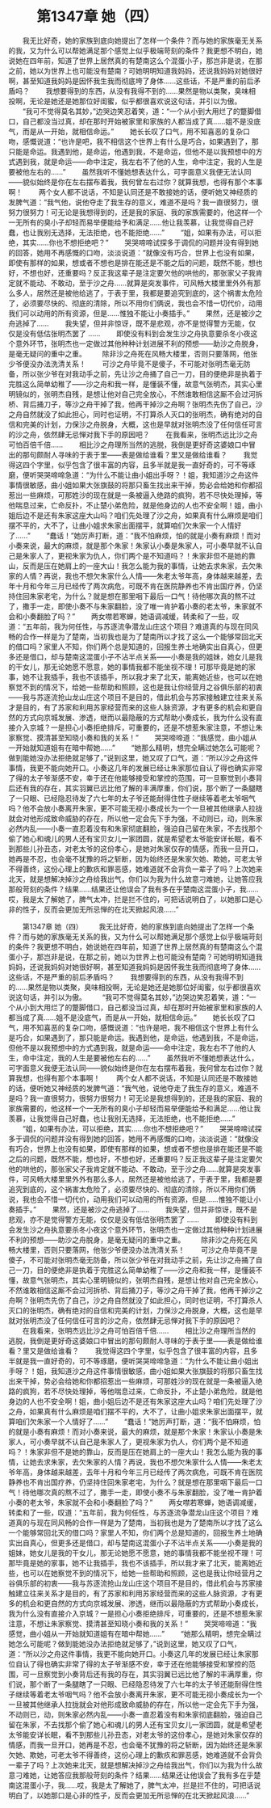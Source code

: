 # 　　第1347章 她（四）
　　我无比好奇，她的家族到底向她提出了怎样一个条件？而与她的家族毫无关系的我，又为什么可以帮她满足那个感觉上似乎极端苛刻的条件？我更想不明白，她说她在四年前，知道了世界上居然真的有楚南这么个混蛋小子，那岂非是说，在那之前，她以为世界上也可能没有楚南？可她明明知道我妈妈，还说我妈妈对她很好啊，甚至知道我妈妈是因怀我生我而彻底垮了身体……这些话，不是严重的前后矛盾吗？
　　我想要得到的东西，从没有我得不到的……果然是物以类聚，臭味相投啊，无论是她还是她那位好闺蜜，似乎都很喜欢说这句话，并引以为傲。
　　“我可不觉得莫名其妙，”边哭边笑忍着笑，道：“一个从小到大用烂了的蹩脚借口，自己都没当过真，却在那时开始被家里和家族的人都当成了真……姐不是没底气，而是从一开始，就相信命运。”
　　她长长叹了口气，用不知喜恶的复杂口吻，感慨说道：“也许是吧，我不相信这个世界上有什么是巧合，如果遇到了，那只能是命运。我遇到他，是命运，他遇到我，不是命运，但他不是以我预想中的方式遇到我，就是命运——命中注定，我左右不了他的人生，命中注定，我的人生是要被他左右的……”
　　虽然我听不懂她想表达什么，可字面意义我便无法认同——貌似始终是你在左右摆布着我，我何曾左右过你？就算我想，也得有那个本事啊！
　　两个女人都不说话，不知是认同还是不敢接她的话，便听她又神经质的发脾气道：“我气他，说他夺走了我生存的意义，难道不是吗？我一直很努力，很努力很努力！可无论是我想得到的，还是我的家庭、我的家族需要的，他这样一个一无所有的臭小子却轻而易举便能给予和满足……他让我羡慕，让我觉得自己好蠢，也让我别无选择，无法拒绝，也不能拒绝……”
　　“姐，如果有办法，可以拒绝，其实……你也不想拒绝吧？”
　　哭哭啼啼试探多于调侃的问题并没有得到她的回答，她用不再感慨的口吻，淡淡说道：“就像没有巧合，世界上也没有如果，即使有那样的如果，想或者不想也是排在能还是不能之后的问题，既然不能，想也好，不想也好，还重要吗？反正我这辈子是注定要欠他的哄他的，那张家父子我肯定就不能动、不敢动，至于沙之舟……就算是突发事件，可风畅大楼里里外外有那么多人，居然还是被他给逃了，于表于里，我都是要追究到底的，这个祸害太危险了，必须要尽快的、彻底的清除，所以不用你们俩说，我也会不惜一切代价，动用我们可以动用的所有资源，但是……惟独不能让小奏插手。”
　　果然，还是被沙之舟逃掉了……
　　我失望，但并非惊讶，既不是悲观，亦不是觉得警方无能，仅仅是没有低估张明杰罢了 ……
　　即使没有料到会发生沙之舟执意要杀冬小夜这个意外环节，张明杰也一定做过其他种种计划进展不利的预想——助沙之舟脱身，是毫无疑问的重中之重。
　　除非沙之舟死在风畅大楼里，否则只要落网，他张少爷便没办法洗清关系！
　　可沙之舟毕竟不是傻子，不可能对张明杰毫无防备，所以张少爷在对我动手之前，先让沙之舟捅了自己一刀，目的便绝非是执着于完胜这么简单幼稚了——沙之舟和我一样，是懂装不懂，故意气张明杰，其实心里明镜似的，张明杰自残，是想让他对自己完全放心，不然谁敢相信这厮不会过河拆桥、背后捅刀子，等沙之舟干掉了我，他再干掉沙之舟啊？张明杰先伤了自己，沙之舟自然就没了如此担心，同时也证明，不打算杀人灭口的张明杰，确有绝对的自信和完美的计划，力保沙之舟脱身，大概，这也是早就对张明杰没了任何信任可言的沙之舟，依然肆无忌惮对我下手的原因吧？
　　在我看来，张明杰远比沙之舟可怕百倍千倍……
　　相比沙之舟理所当然的逃脱，我倒是更好奇这婆娘口中冒出的那句颇耐人寻味的于表于里——表是做给谁看？里又是做给谁看？
　　我觉得这四个字里，似乎包含了很丰富的内容，且多半就是我一直好奇的，可不等琢磨，便听哭哭啼啼急道：“为什么不能让曲小姐出手呀？！姐，我知道沙之舟这件事情很敏感，曲小姐如果大张旗鼓的将那只畜生找出来干掉，势必会给她和你都招惹出一些麻烦，可那姓沙的现在就是一条被逼入绝路的疯狗，若不尽快处理掉，等他喘息过来，亡命反扑，不止楚小弟危险，就是他身边的人也不安全啊！姐，曲小姐后边不是还有朱家这座大山吗？咱们先处理了沙之舟，如果真有什么麻烦是咱们摆不平的，大不了，让曲小姐求朱家出面摆平，就算咱们欠朱家一个人情好了……”
　　“蠢话！”她厉声打断，道：“我不怕麻烦，怕的就是小奏有麻烦！而对小奏来说，最大的麻烦，就是那个朱家！朱家认小奏是朱家人，可小奏早就不认自己是朱家人了，更视朱家为仇人，你们两个是不知道吗？！朱家非但不是她的靠山，反而是压在她肩上的一座大山！我怎么能为我的事情，让她去求朱家，去欠朱家的人情？再说，我也不想欠朱家什么人情——朱老太爷年高，身体越来越差，去年十月和今年三月已经传了两次病危，可既不肯在医院静养也不肯出国疗养，仍坚持住回朱家老宅，为什么？就是想在那里咽下最后一口气！待他哪次真的熬不过了，撒手一走，即使小奏不与朱家翻脸，没了唯一肯护着小奏的老太爷，朱家就不会和小奏翻脸了吗？”
　　两女噤若寒蝉，她语调减缓，转柔和了一些，叹道：“五年前，我为何任性，与苏逐流争潜龙山庄这个项目？难道真的与现在同风畅的合作一样是为了楚南，当初我也是为了楚南所以才找了这么一个能够常回北天的借口吗？家里人不知，你们两个总是知道的，回报生养土地确实出自真心，但更多还是借口，却与楚南这混蛋小子不沾半点关系——小奏是我的姐妹，她女儿是我的干女儿，那无论她愿不愿意，她的事情我都不能坐视不理！可那毕竟是她的家事，她不让我插手，我也不该插手，所以我才来了北天，能离她近些，也可以在她察觉不到的情况下，给她一些帮助和照顾，这也是我让你经营月之谷俱乐部的初衷——我与苏逐流抢山龙山庄这个项目不是目的，借此机会与苏家接触建立往来关系才是目的，有了苏家和利用苏家经营而来的这些人脉资源，才有更多的机会和更自然的方式向京城发展、渗透，继而以最隐蔽的方式帮助小奏成长，我为什么没有直接介入京城？一是担心小奏拒绝排斥，可重要的，还是不想惹朱家注意，不想让朱家察觉、摸清甚至知晓小奏和我的关系！”
　　哭哭啼啼道：“我感觉，曲小姐从一开始就知道姐有在暗中帮她……”
　　“她那么精明，想完全瞒过她怎么可能呢？做到能她没办法拒绝就足够了，”说到这里，她又叹了口气，道：“所以沙之舟这件事情，我更不能向她开口。小奏这几年的发展已经让朱家那位自认了得也确实非常了得的太子爷渐感不安，幸于还在他能够接受和掌控的范围，可一旦察觉到小奏背后还有我的存在，其实羽翼已远比他了解的丰满厚重，你们说，那个断了一条腿瞎了一只眼、已经隐忍待发了六七年的太子爷还能耐得住性子继续等着老太爷咽气吗？他不会放小奏离开朱家，更不可能无视小奏成长为一个一旦被其他继承人拉拢就会对他形成致命威胁的存在，所以他一定会先下手为强，不动则已，动，则朱家必然内乱——小奏一直忍着没有和朱家彻底翻脸，强迫自己留在朱家，不去找那个偷了她心和魂儿的男人还有宝贝女儿一家团圆，就是希望老太爷能安详长眠，看不到那些儿孙丑态，对老太爷的这份孝心，是她对朱家仅存的情感，而我一旦开口，她再是不忍，也会毫不犹豫的将之斩断，因为始终还是朱家欠她、欺她，可老太爷不得善终，这份心理上的歉疚和罪恶感，她难道就不会背负一辈子了吗？上次她来北天，就是想解决掉沙之舟给我出气，你们以为我为什么故意刁难她，让她答应我那般苛刻的条件？结果……结果还让他误会了我有多在乎楚南这混蛋小子，我……哎，我是太了解她了，脾气太冲，拦是拦不住的，可把话说明白了，以她那口是心非的性子，反而会更加无所忌惮的在北天掀起风浪……”

　　第1347章 她（四）
　　我无比好奇，她的家族到底向她提出了怎样一个条件？而与她的家族毫无关系的我，又为什么可以帮她满足那个感觉上似乎极端苛刻的条件？我更想不明白，她说她在四年前，知道了世界上居然真的有楚南这么个混蛋小子，那岂非是说，在那之前，她以为世界上也可能没有楚南？可她明明知道我妈妈，还说我妈妈对她很好啊，甚至知道我妈妈是因怀我生我而彻底垮了身体……这些话，不是严重的前后矛盾吗？
　　我想要得到的东西，从没有我得不到的……果然是物以类聚，臭味相投啊，无论是她还是她那位好闺蜜，似乎都很喜欢说这句话，并引以为傲。
　　“我可不觉得莫名其妙，”边哭边笑忍着笑，道：“一个从小到大用烂了的蹩脚借口，自己都没当过真，却在那时开始被家里和家族的人都当成了真……姐不是没底气，而是从一开始，就相信命运。”
　　她长长叹了口气，用不知喜恶的复杂口吻，感慨说道：“也许是吧，我不相信这个世界上有什么是巧合，如果遇到了，那只能是命运。我遇到他，是命运，他遇到我，不是命运，但他不是以我预想中的方式遇到我，就是命运——命中注定，我左右不了他的人生，命中注定，我的人生是要被他左右的……”
　　虽然我听不懂她想表达什么，可字面意义我便无法认同——貌似始终是你在左右摆布着我，我何曾左右过你？就算我想，也得有那个本事啊！
　　两个女人都不说话，不知是认同还是不敢接她的话，便听她又神经质的发脾气道：“我气他，说他夺走了我生存的意义，难道不是吗？我一直很努力，很努力很努力！可无论是我想得到的，还是我的家庭、我的家族需要的，他这样一个一无所有的臭小子却轻而易举便能给予和满足……他让我羡慕，让我觉得自己好蠢，也让我别无选择，无法拒绝，也不能拒绝……”
　　“姐，如果有办法，可以拒绝，其实……你也不想拒绝吧？”
　　哭哭啼啼试探多于调侃的问题并没有得到她的回答，她用不再感慨的口吻，淡淡说道：“就像没有巧合，世界上也没有如果，即使有那样的如果，想或者不想也是排在能还是不能之后的问题，既然不能，想也好，不想也好，还重要吗？反正我这辈子是注定要欠他的哄他的，那张家父子我肯定就不能动、不敢动，至于沙之舟……就算是突发事件，可风畅大楼里里外外有那么多人，居然还是被他给逃了，于表于里，我都是要追究到底的，这个祸害太危险了，必须要尽快的、彻底的清除，所以不用你们俩说，我也会不惜一切代价，动用我们可以动用的所有资源，但是……惟独不能让小奏插手。”
　　果然，还是被沙之舟逃掉了……
　　我失望，但并非惊讶，既不是悲观，亦不是觉得警方无能，仅仅是没有低估张明杰罢了 ……
　　即使没有料到会发生沙之舟执意要杀冬小夜这个意外环节，张明杰也一定做过其他种种计划进展不利的预想——助沙之舟脱身，是毫无疑问的重中之重。
　　除非沙之舟死在风畅大楼里，否则只要落网，他张少爷便没办法洗清关系！
　　可沙之舟毕竟不是傻子，不可能对张明杰毫无防备，所以张少爷在对我动手之前，先让沙之舟捅了自己一刀，目的便绝非是执着于完胜这么简单幼稚了——沙之舟和我一样，是懂装不懂，故意气张明杰，其实心里明镜似的，张明杰自残，是想让他对自己完全放心，不然谁敢相信这厮不会过河拆桥、背后捅刀子，等沙之舟干掉了我，他再干掉沙之舟啊？张明杰先伤了自己，沙之舟自然就没了如此担心，同时也证明，不打算杀人灭口的张明杰，确有绝对的自信和完美的计划，力保沙之舟脱身，大概，这也是早就对张明杰没了任何信任可言的沙之舟，依然肆无忌惮对我下手的原因吧？
　　在我看来，张明杰远比沙之舟可怕百倍千倍……
　　相比沙之舟理所当然的逃脱，我倒是更好奇这婆娘口中冒出的那句颇耐人寻味的于表于里——表是做给谁看？里又是做给谁看？
　　我觉得这四个字里，似乎包含了很丰富的内容，且多半就是我一直好奇的，可不等琢磨，便听哭哭啼啼急道：“为什么不能让曲小姐出手呀？！姐，我知道沙之舟这件事情很敏感，曲小姐如果大张旗鼓的将那只畜生找出来干掉，势必会给她和你都招惹出一些麻烦，可那姓沙的现在就是一条被逼入绝路的疯狗，若不尽快处理掉，等他喘息过来，亡命反扑，不止楚小弟危险，就是他身边的人也不安全啊！姐，曲小姐后边不是还有朱家这座大山吗？咱们先处理了沙之舟，如果真有什么麻烦是咱们摆不平的，大不了，让曲小姐求朱家出面摆平，就算咱们欠朱家一个人情好了……”
　　“蠢话！”她厉声打断，道：“我不怕麻烦，怕的就是小奏有麻烦！而对小奏来说，最大的麻烦，就是那个朱家！朱家认小奏是朱家人，可小奏早就不认自己是朱家人了，更视朱家为仇人，你们两个是不知道吗？！朱家非但不是她的靠山，反而是压在她肩上的一座大山！我怎么能为我的事情，让她去求朱家，去欠朱家的人情？再说，我也不想欠朱家什么人情——朱老太爷年高，身体越来越差，去年十月和今年三月已经传了两次病危，可既不肯在医院静养也不肯出国疗养，仍坚持住回朱家老宅，为什么？就是想在那里咽下最后一口气！待他哪次真的熬不过了，撒手一走，即使小奏不与朱家翻脸，没了唯一肯护着小奏的老太爷，朱家就不会和小奏翻脸了吗？”
　　两女噤若寒蝉，她语调减缓，转柔和了一些，叹道：“五年前，我为何任性，与苏逐流争潜龙山庄这个项目？难道真的与现在同风畅的合作一样是为了楚南，当初我也是为了楚南所以才找了这么一个能够常回北天的借口吗？家里人不知，你们两个总是知道的，回报生养土地确实出自真心，但更多还是借口，却与楚南这混蛋小子不沾半点关系——小奏是我的姐妹，她女儿是我的干女儿，那无论她愿不愿意，她的事情我都不能坐视不理！可那毕竟是她的家事，她不让我插手，我也不该插手，所以我才来了北天，能离她近些，也可以在她察觉不到的情况下，给她一些帮助和照顾，这也是我让你经营月之谷俱乐部的初衷——我与苏逐流抢山龙山庄这个项目不是目的，借此机会与苏家接触建立往来关系才是目的，有了苏家和利用苏家经营而来的这些人脉资源，才有更多的机会和更自然的方式向京城发展、渗透，继而以最隐蔽的方式帮助小奏成长，我为什么没有直接介入京城？一是担心小奏拒绝排斥，可重要的，还是不想惹朱家注意，不想让朱家察觉、摸清甚至知晓小奏和我的关系！”
　　哭哭啼啼道：“我感觉，曲小姐从一开始就知道姐有在暗中帮她……”
　　“她那么精明，想完全瞒过她怎么可能呢？做到能她没办法拒绝就足够了，”说到这里，她又叹了口气，道：“所以沙之舟这件事情，我更不能向她开口。小奏这几年的发展已经让朱家那位自认了得也确实非常了得的太子爷渐感不安，幸于还在他能够接受和掌控的范围，可一旦察觉到小奏背后还有我的存在，其实羽翼已远比他了解的丰满厚重，你们说，那个断了一条腿瞎了一只眼、已经隐忍待发了六七年的太子爷还能耐得住性子继续等着老太爷咽气吗？他不会放小奏离开朱家，更不可能无视小奏成长为一个一旦被其他继承人拉拢就会对他形成致命威胁的存在，所以他一定会先下手为强，不动则已，动，则朱家必然内乱——小奏一直忍着没有和朱家彻底翻脸，强迫自己留在朱家，不去找那个偷了她心和魂儿的男人还有宝贝女儿一家团圆，就是希望老太爷能安详长眠，看不到那些儿孙丑态，对老太爷的这份孝心，是她对朱家仅存的情感，而我一旦开口，她再是不忍，也会毫不犹豫的将之斩断，因为始终还是朱家欠她、欺她，可老太爷不得善终，这份心理上的歉疚和罪恶感，她难道就不会背负一辈子了吗？上次她来北天，就是想解决掉沙之舟给我出气，你们以为我为什么故意刁难她，让她答应我那般苛刻的条件？结果……结果还让他误会了我有多在乎楚南这混蛋小子，我……哎，我是太了解她了，脾气太冲，拦是拦不住的，可把话说明白了，以她那口是心非的性子，反而会更加无所忌惮的在北天掀起风浪……”
